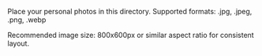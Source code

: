 Place your personal photos in this directory. 
Supported formats: .jpg, .jpeg, .png, .webp

Recommended image size: 800x600px or similar aspect ratio for consistent layout.
